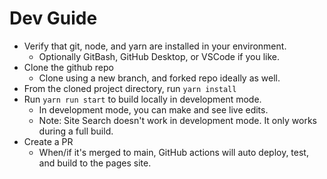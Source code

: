 # Dev Guide

- Verify that git, node, and yarn are installed in your environment.
    - Optionally GitBash, GitHub Desktop, or VSCode if you like.
- Clone the github repo
    - Clone using a new branch, and forked repo ideally as well.
- From the cloned project directory, run `yarn install`
- Run `yarn run start` to build locally in development mode.
    - In development mode, you can make and see live edits. 
    - Note: Site Search doesn't work in development mode. It only works during a full build.
- Create a PR
    - When/if it's merged to main, GitHub actions will auto deploy, test, and build to the pages site.